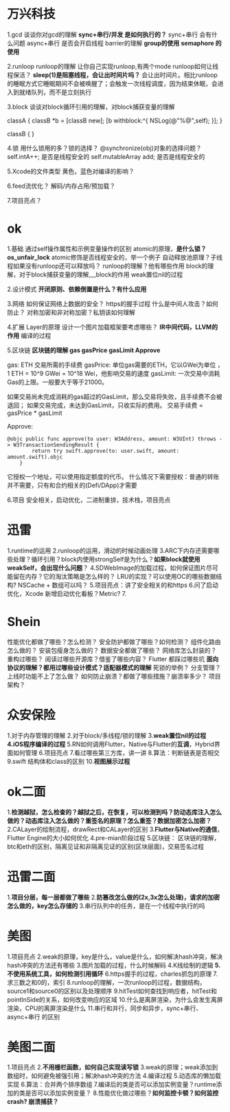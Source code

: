 # 万兴科技
1.gcd
谈谈你对gcd的理解
**sync+串行/并发 是如何执行的？**
sync+串行 会有什么问题
async+串行 是否会开启线程
barrier的理解
**group的使用**
**semaphore 的使用**

2.runloop
runloop的理解
让你自己实现runloop,有两个mode
runloop如何让线程保活？
**sleep(1)是阻塞线程，会让出时间片吗？** 会让出时间片。相比runloop的睡眠方式它睡眠期间不会被唤醒了；会触发一次线程调度，因为结束休眠，会进入到就绪队列，而不是立刻执行

3.block
谈谈对block循环引用的理解，对block捕获变量的理解

classA {
    classB *b = [classB new];
    [b withblock:^{
        NSLog(@"%@",self);
    }];
}

classB {
}

4.锁
用什么锁用的多？锁的选择？
@synchronize(obj)对象的选择问题？
self.intA++; 是否是线程安全的
self.mutableArray add; 是否是线程安全的

5.Xcode的文件类型
黄色，蓝色对编译的影响？

6.feed流优化？
解码/内存占用/预加载？

7.项目亮点？

# ok
1.基础
通过self操作属性和示例变量操作的区别
atomic的原理，**是什么锁？ os_unfair_lock** 
atomic修饰是否线程安全的，举一个例子
自动释放池原理？子线程如果没有runloop还可以释放吗？
runloop的理解？他有哪些作用
block的理解，对于block捕获变量的理解,__block的作用
weak置位nil的过程


2.设计模式
**开闭原则、依赖倒置是什么？有什么应用**

3.网络
如何保证网络上数据的安全？
https的握手过程
什么是中间人攻击？如何防止？
对称加密和非对称加密？私钥该如何理解

4.扩展
Layer的原理
设计一个图片加载框架要考虑哪些？
**IR中间代码，LLVM的作用**
编译的过程

5.区块链
**区块链的理解
gas gasPrice gasLimit
Approve**

gas: ETH 交易所需的手续费
gasPrice: 单位gas需要的ETH，它以GWei为单位 ，1 ETH = 10^9 GWei = 10^18 Wei，他影响交易的速度
gasLimit: 一次交易中消耗Gas的上限。一般要大于等于21000。

如果交易尚未完成消耗的gas超过的GasLimit，那么交易将失败，且手续费不会被退回；
如果交易完成，未达到GasLimit，只收实际的费用。
交易手续费 = gasPrice * gasLimit

Approve:
```
@objc public func approve(to user: W3Address, amount: W3UInt) throws -> W3TransactionSendingResult {
		return try swift.approve(to: user.swift, amount: amount.swift).objc
	}
```
它授权一个地址，可以使用指定额度的代币。
什么情况下需要授权：普通的转账并不需要，只有和合约相关的(Defi/DApp)才需要

6.项目
安全相关，启动优化，二进制重排，技术栈，项目亮点

# 迅雷
1.runtime的运用
2.runloop的运用，滑动的时候动画处理
3.ARC下内存还需要哪些处理？循环引用？block内使用strongSelf是为什么？**如果block就使用weakSelf，会出现什么问题**？
4.SDWebImage的加载过程，如何保证图片尽可能留在内存？它的淘汰策略是怎么样的？
LRU的实现？可以使用OC的哪些数据结构? NSCache + 数组可以吗？
5.项目亮点：讲了安全相关的和https
6.问了启动优化，Xcode 新增启动优化看板？Metric?
7.

# Shein
性能优化都做了哪些？怎么检测？
安全防护都做了哪些？如何检测？
组件化路由怎么做的？
安装包瘦身怎么做的？
数据安全都做了哪些？
网络库怎么封装的？
重构过哪些？
阅读过哪些开源库？借鉴了哪些内容？
Flutter 都踩过哪些坑
**面向协议的理解？都用过哪些设计模式？适配器模式的理解**
死锁的举例？
分支管理？上线时功能不上了怎么做？
如何防止崩溃？都做了哪些措施？崩溃率多少？
项目架构？

# 众安保险
1.对于内存管理的理解
2.对于block/多线程/锁的理解
3.**weak置位nil的过程**
**4.iOS程序编译的过程**
5.RN如何调用Flutter，Native与Flutter的**互调**，Hybrid界面如何管理
6.项目亮点
7.看过哪些第三方库，讲一讲
8.算法：判断链表是否相交
9.swift 结构体和class的区别
10.**视图展示过程** 

# ok二面
1.**检测越狱，怎么检查的？越狱之后，在恢复，可以检测到吗？防动态库注入怎么做的？动态库注入怎么做的？重签名的原理？怎么重签？数据加密怎么加密？**
2.CALayer的绘制流程，drawRect和CALayer的区别
3.**Flutter与Native的通信**，Flutter Engine的大小如何优化
4.pre-mian阶段过程
5.区块链：
区块链的理解，btc和eth的区别，隔离见证和非隔离见证的区别(区块层面)，交易签名过程

# 迅雷二面
1.**项目分层，每一层都做了哪些**
2.**防篡改怎么做的(2x,3x怎么处理)，请求的加密怎么做的，key怎么存储的**
3.串行队列中的任务，是在一个线程中执行的吗


# 美图
1.项目亮点
2.weak的原理，key是什么，value是什么，如何解决hash冲突，解决hash冲突的方法还有哪些
3.图片加载的过程，什么时候解码
4.K线绘制的逻辑
**5.不使用系统工具，如何检测引用循环**
6.https握手的过程，charles抓包的原理
7.求三数之和0的，索引
8.runloop的理解，一次runloop的过程，数据结构，source1和source0的区别以及处理顺序
9.hitTest如何查找到响应者，hitTest和pointInSide的关系，如何改变响应的区域
10.什么是离屏渲染，为什么会发生离屏渲染，CPU的离屏渲染是什么
11.串行和并行，同步和异步，sync+串行、async+串行 的区别

# 美图二面
1.项目亮点
2.**不用栅栏函数，如何自己实现读写锁**
3.weak的原理；weak添加到数组时，如何避免被强引用；解决hash冲突的方法
4.编译过程
5.动态库的懒加载实现
6.算法：合并两个排序数组
7.编译后的类是否可以添加实例变量？runtime添加的类是否可以添加实例变量？
8.性能优化做过哪些？**如何监控卡顿？如何监控crash? 崩溃捕获？**
